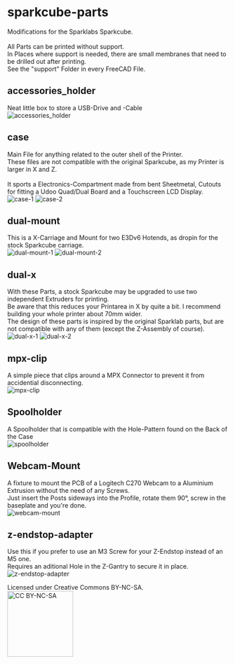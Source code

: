 # sparkcube-parts
Modifications for the Sparklabs Sparkcube. <br>
<br>
All Parts can be printed without support. <br>
In Places where support is needed, there are small membranes that need to be drilled out after printing. <br>
See the "support" Folder in every FreeCAD File.

## accessories_holder
Neat little box to store a USB-Drive and -Cable <br>
![accessories_holder](img/accessories_holder.png)

## case
Main File for anything related to the outer shell of the Printer. <br> 
These files are not compatible with the original Sparkcube, as my Printer is larger in X and Z. <br>
<br>
It sports a Electronics-Compartment made from bent Sheetmetal, Cutouts for fitting a Udoo Quad/Dual Board and a Touchscreen LCD Display. <br>
![case-1](img/case-1.png)
![case-2](img/case-2.png)

## dual-mount
This is a X-Carriage and Mount for two E3Dv6 Hotends, as dropin for the stock Sparkcube carriage. <br>
![dual-mount-1](img/dual-mount-1.png)
![dual-mount-2](img/dual-mount-2.png)

## dual-x
With these Parts, a stock Sparkcube may be upgraded to use two independent Extruders for printing. <br>
Be aware that this reduces your Printarea in X by quite a bit. I recommend building your whole printer about 70mm wider. <br>
The design of these parts is inspired by the original Sparklab parts, but are not compatible with any of them (except the Z-Assembly of course). <br>
![dual-x-1](img/dual-x-1.png)
![dual-x-2](img/dual-x-2.png)

## mpx-clip
A simple piece that clips around a MPX Connector to prevent it from accidential disconnecting. <br>
![mpx-clip](img/mpx-clip.png)

## Spoolholder
A Spoolholder that is compatible with the Hole-Pattern found on the Back of the Case <br>
![spoolholder](img/spoolholder.png)

## Webcam-Mount
A fixture to mount the PCB of a Logitech C270 Webcam to a Aluminium Extrusion without the need of any Screws. <br>
Just insert the Posts sideways into the Profile, rotate them 90°, screw in the baseplate and you're done. <br>
![webcam-mount](img/webcam-mount.png)

## z-endstop-adapter
Use this if you prefer to use an M3 Screw for your Z-Endstop instead of an M5 one. <br>
Requires an aditional Hole in the Z-Gantry to secure it in place. <br>
![z-endstop-adapter](img/z-endstop-adapter.png)


Licensed under Creative Commons BY-NC-SA. <br>
<img alt="CC BY-NC-SA" width=150 src=https://mirrors.creativecommons.org/presskit/buttons/88x31/png/by-nc-sa.png >